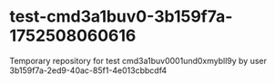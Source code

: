 # test-cmd3a1buv0-3b159f7a-1752508060616
Temporary repository for test cmd3a1buv0001und0xmybll9y by user 3b159f7a-2ed9-40ac-85f1-4e013cbbcdf4
